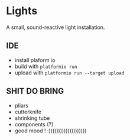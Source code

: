 # Lights

A small, sound-reactive light installation.

## IDE

* install plaform io
* build with `platformio run`
* upload with `platformio run --target upload`

## SHIT DO BRING

* pliars
* cutterknife
* shrinking tube
* components (?)
* good mood ! :))))))))))))))))))))